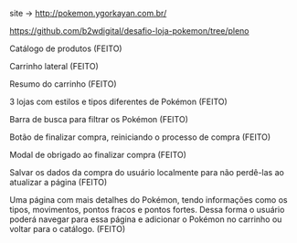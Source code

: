 site -> http://pokemon.ygorkayan.com.br/

https://github.com/b2wdigital/desafio-loja-pokemon/tree/pleno

Catálogo de produtos (FEITO)

Carrinho lateral (FEITO)

Resumo do carrinho (FEITO)

3 lojas com estilos e tipos diferentes de Pokémon (FEITO)

Barra de busca para filtrar os Pokémon (FEITO)

Botão de finalizar compra, reiniciando o processo de compra (FEITO)

Modal de obrigado ao finalizar compra (FEITO)

Salvar os dados da compra do usuário localmente para não perdê-las ao atualizar a página (FEITO)

Uma página com mais detalhes do Pokémon, tendo informações como os tipos, movimentos, pontos fracos e pontos fortes. Dessa forma o usuário poderá navegar para essa página e adicionar o Pokémon no carrinho ou voltar para o catálogo.
(FEITO)